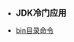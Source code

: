- <font style="font-weight:bold;font-size:17px;">JDK冷门应用</font>

- [bin目录命令](编程开发/Java后端/JDK冷门应用/bin目录命令)
